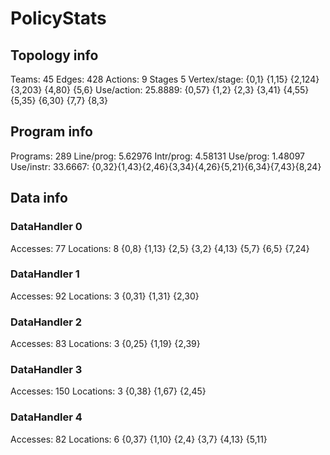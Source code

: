 # PolicyStats
## Topology info
Teams:		45
Edges:		428
Actions:	9
Stages		5
Vertex/stage:	{0,1} {1,15} {2,124} {3,203} {4,80} {5,6} 
Use/action:	25.8889: {0,57} {1,2} {2,3} {3,41} {4,55} {5,35} {6,30} {7,7} {8,3} 

## Program info
Programs:	289
Line/prog:	5.62976
Intr/prog:	4.58131
Use/prog:	1.48097
Use/instr:	33.6667: {0,32}{1,43}{2,46}{3,34}{4,26}{5,21}{6,34}{7,43}{8,24}

## Data info

### DataHandler 0
Accesses:	77
Locations:	8
{0,8} {1,13} {2,5} {3,2} {4,13} {5,7} {6,5} {7,24} 

### DataHandler 1
Accesses:	92
Locations:	3
{0,31} {1,31} {2,30} 

### DataHandler 2
Accesses:	83
Locations:	3
{0,25} {1,19} {2,39} 

### DataHandler 3
Accesses:	150
Locations:	3
{0,38} {1,67} {2,45} 

### DataHandler 4
Accesses:	82
Locations:	6
{0,37} {1,10} {2,4} {3,7} {4,13} {5,11} 
